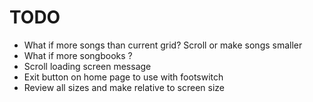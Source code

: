 # TODO

- What if more songs than current grid? Scroll or make songs smaller
- What if more songbooks ?
- Scroll loading screen message
- Exit button on home page to use with footswitch
- Review all sizes and make relative to screen size
